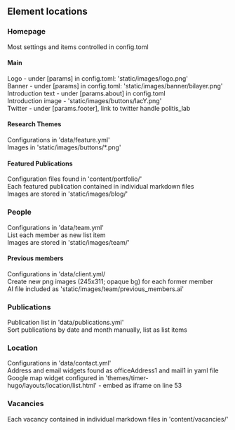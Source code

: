 ## Element locations

### Homepage
Most settings and items controlled in config.toml  
  
#### Main  
Logo - under [params] in config.toml: 'static/images/logo.png'  
Banner - under [params] in config.toml: 'static/images/banner/bilayer.png'  
Introduction text - under [params.about] in config.toml  
Introduction image - 'static/images/buttons/lacY.png'  
Twitter - under [params.footer], link to twitter handle politis_lab  
  
#### Research Themes  
Configurations in 'data/feature.yml'  
Images in 'static/images/buttons/*.png'  
  
#### Featured Publications  
Configuration files found in 'content/portfolio/'  
Each featured publication contained in individual markdown files  
Images are stored in 'static/images/blog/'  
  
### People  
Configurations in 'data/team.yml'  
List each member as new list item  
Images are stored in 'static/images/team/'  

#### Previous members  
Configurations in 'data/client.yml/  
Create new png images (245x311; opaque bg) for each former member  
AI file included as 'static/images/team/previous_members.ai'  
  
### Publications  
Publication list in 'data/publications.yml'  
Sort publications by date and month manually, list as list items  
  
### Location  
Configurations in 'data/contact.yml'  
Address and email widgets found as officeAddress1 and mail1 in yaml file  
Google map widget configured in 'themes/timer-hugo/layouts/location/list.html' - embed as iframe on line 53  
  
### Vacancies
Each vacancy contained in individual markdown files in 'content/vacancies/'  
